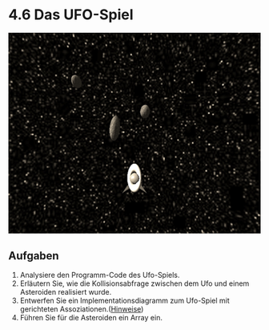 # 4.6 Das UFO-Spiel

![](../../.gitbook/assets/UFO_Skizze.jpg)

## Aufgaben

1. Analysiere den Programm-Code des Ufo-Spiels.
2. Erläutern Sie, wie die Kollisionsabfrage zwischen dem Ufo und einem Asteroiden realisiert wurde.
3. Entwerfen Sie ein Implementationsdiagramm zum Ufo-Spiel mit gerichteten Assoziationen.\([Hinweise](http://www.schulentwicklung.nrw.de/lehrplaene/upload/klp_SII/if/MaterialZABI/2016-08-30_Dokumentation_GK_ab_Abitur_2018.pdf)\)
4. Führen Sie für die Asteroiden ein Array ein.

